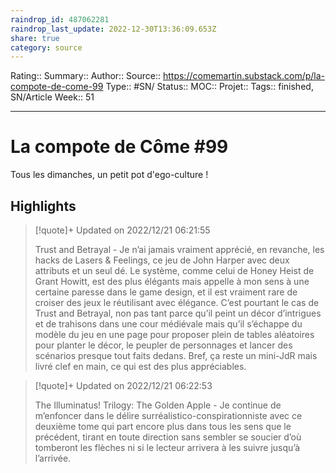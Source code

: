 ```yaml
---
raindrop_id: 487062281
raindrop_last_update: 2022-12-30T13:36:09.653Z
share: true
category: source
---
```


Rating::
Summary:: 
Author::
Source:: https://comemartin.substack.com/p/la-compote-de-come-99
Type:: #SN/
Status:: 
MOC::
Projet:: 
Tags:: finished, SN/Article
Week:: 51

***
# La compote de Côme #99

Tous les dimanches, un petit pot d'ego-culture !

## Highlights

> [!quote]+ Updated on 2022/12/21 06:21:55
>
> Trust and Betrayal - Je n’ai jamais vraiment apprécié, en revanche, les hacks de Lasers & Feelings, ce jeu de John Harper avec deux attributs et un seul dé. Le système, comme celui de Honey Heist de Grant Howitt, est des plus élégants mais appelle à mon sens à une certaine paresse dans le game design, et il est vraiment rare de croiser des jeux le réutilisant avec élégance. C’est pourtant le cas de Trust and Betrayal, non pas tant parce qu’il peint un décor d’intrigues et de trahisons dans une cour médiévale mais qu’il s’échappe du modèle du jeu en une page pour proposer plein de tables aléatoires pour planter le décor, le peupler de personnages et lancer des scénarios presque tout faits dedans. Bref, ça reste un mini-JdR mais livré clef en main, ce qui est des plus appréciables.

> [!quote]+ Updated on 2022/12/21 06:22:53
>
> The Illuminatus! Trilogy: The Golden Apple - Je continue de m’enfoncer dans le délire surréalistico-conspirationniste avec ce deuxième tome qui part encore plus dans tous les sens que le précédent, tirant en toute direction sans sembler se soucier d’où tomberont les flèches ni si le lecteur arrivera à les suivre jusqu’à l’arrivée.

